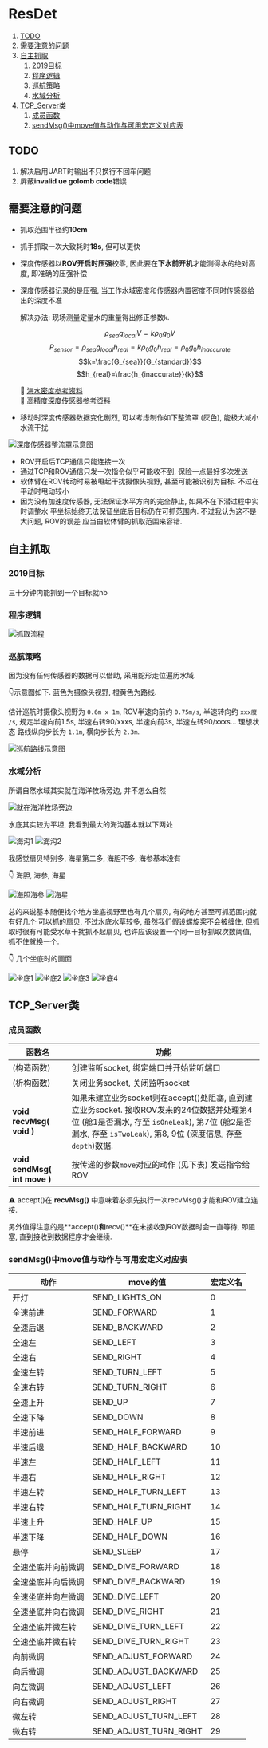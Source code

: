 # ResDet

1. [TODO](#todo)
2. [需要注意的问题](#需要注意的问题)
3. [自主抓取](#自主抓取)
   1. [2019目标](#2019目标)
   2. [程序逻辑](#程序逻辑)
   3. [巡航策略](#巡航策略)
   4. [水域分析](#水域分析)
4. [TCP_Server类](#tcp_server类)
   1. [成员函数](#成员函数)
   2. [sendMsg()中move值与动作与可用宏定义对应表](#sendmsg中move值与动作与可用宏定义对应表)

## TODO

1. 解决启用UART时输出不只换行不回车问题
2. 屏蔽**invalid ue golomb code**错误

## 需要注意的问题

- 抓取范围半径约**10cm**
- 抓手抓取一次大致耗时**18s**, 但可以更快
- 深度传感器以**ROV开启时压强**校零, 因此要在**下水前开机**才能测得水的绝对高度,
  即准确的压强补偿
- 深度传感器记录的是压强, 当工作水域密度和传感器内置密度不同时传感器给出的深度不准

   解决办法: 现场测量定量水的重量得出修正参数`k`.

   $$\rho_{sea}g_{local}V=k\rho_0g_0V$$
   $$P_{sensor}=\rho_{sea}g_{local}h_{real}=k\rho_0g_0h_{real}=\rho_0g_0h_{inaccurate}$$
   $$k=\frac{G_{sea}}{G_{standard}}$$
   $$h_{real}=\frac{h_{inaccurate}}{k}$$

   📑 [海水密度参考资料](doc/海水密度.png)  
   📑 [高精度深度传感器参考资料](doc/基于MEMS微系统的深度计系统构建及精度控制.pdf)

- 移动时深度传感器数据变化剧烈, 可以考虑制作如下整流罩 (灰色), 能极大减小水流干扰

![深度传感器整流罩示意图](doc/深度传感器整流罩示意图.png)

- ROV开启后TCP通信只能连接一次
- 通过TCP和ROV通信只发一次指令似乎可能收不到, 保险一点最好多次发送
- 软体臂在ROV转动时易被甩起干扰摄像头视野, 甚至可能被识别为目标. 不过在平动时甩动较小
- 因为没有加速度传感器, 无法保证水平方向的完全静止, 如果不在下潜过程中实时调整水
  平坐标始终无法保证坐底后目标仍在可抓范围内. 不过我认为这不是大问题, ROV的误差
  应当由软体臂的抓取范围来容错.

## 自主抓取

### 2019目标

三十分钟内能抓到一个目标就nb

### 程序逻辑

![抓取流程](抓取流程.svg)

### 巡航策略

因为没有任何传感器的数据可以借助, 采用蛇形走位遍历水域.

👇示意图如下. 蓝色为摄像头视野, 橙黄色为路线.

估计巡航时摄像头视野为 `0.6m x 1m`, ROV半速向前约 `0.75m/s`, 半速转向约 `xxx度
/s`, 规定半速向前1.5s, 半速右转90/xxxs, 半速向前3s, 半速左转90/xxxs... 理想状态
路线纵向步长为 `1.1m`, 横向步长为 `2.3m`.

![巡航路线示意图](doc/巡航路线示意图.png)

### 水域分析

所谓自然水域其实就在海洋牧场旁边, 并不怎么自然

![就在海洋牧场旁边](doc/水域参考视频截图/在海洋牧场旁边.png)

水底其实较为平坦, 我看到最大的海沟基本就以下两处

![海沟1](doc/水域参考视频截图/海沟1.png)
![海沟2](doc/水域参考视频截图/海沟2.png)

我感觉扇贝特别多, 海星第二多, 海胆不多, 海参基本没有

👇 海胆, 海参, 海星

![海胆海参](doc/水域参考视频截图/海胆海参.png)
![海星](doc/水域参考视频截图/海星.png)

总的来说基本随便找个地方坐底视野里也有几个扇贝, 有的地方甚至可抓范围内就有好几个
可以抓的扇贝, 不过水底水草较多, 虽然我们假设螺旋桨不会被缠住, 但抓取时很有可能受水草干扰抓不起扇贝, 也许应该设置一个同一目标抓取次数阈值, 抓不住就换一个.

👇 几个坐底时的画面

![坐底1](doc/水域参考视频截图/坐底1.png)
![坐底2](doc/水域参考视频截图/坐底2.png)
![坐底3](doc/水域参考视频截图/坐底3.png)
![坐底4](doc/水域参考视频截图/坐底4.png)

## TCP_Server类

### 成员函数

|函数名|功能|
|-|-|
|(构造函数)|创建监听socket, 绑定端口并开始监听端口|
|(析构函数)|关闭业务socket, 关闭监听socket|
|**void recvMsg( void )**|如果未建立业务socket则在accept()处阻塞, 直到建立业务socket. 接收ROV发来的24位数据并处理第4位 (舱1是否漏水, 存至 `isOneLeak`), 第7位 (舱2是否漏水, 存至 `isTwoLeak`), 第8, 9位 (深度信息, 存至 `depth`)数据.|
|**void sendMsg( int move )**|按传递的参数`move`对应的动作 (见下表) 发送指令给ROV|

⚠️ accept()在 **recvMsg()** 中意味着必须先执行一次recvMsg()才能和ROV建立连接.

另外值得注意的是**accept()**和**recv()**在未接收到ROV数据时会一直等待, 即阻塞, 直到接收到数据程序才会继续.

### sendMsg()中move值与动作与可用宏定义对应表

|动作|move的值|宏定义名|
|-|-|-|
|开灯|SEND_LIGHTS_ON|0|
|全速前进|SEND_FORWARD|1|
|全速后退|SEND_BACKWARD|2|
|全速左|SEND_LEFT|3|
|全速右|SEND_RIGHT|4|
|全速左转|SEND_TURN_LEFT|5|
|全速右转|SEND_TURN_RIGHT|6|
|全速上升|SEND_UP|7|
|全速下降|SEND_DOWN|8|
|半速前进|SEND_HALF_FORWARD|9|
|半速后退|SEND_HALF_BACKWARD|10|
|半速左|SEND_HALF_LEFT|11|
|半速右|SEND_HALF_RIGHT|12|
|半速左转|SEND_HALF_TURN_LEFT|13|
|半速右转|SEND_HALF_TURN_RIGHT|14|
|半速上升|SEND_HALF_UP|15|
|半速下降|SEND_HALF_DOWN|16|
|悬停|SEND_SLEEP|17|
|全速坐底并向前微调|SEND_DIVE_FORWARD|18|
|全速坐底并向后微调|SEND_DIVE_BACKWARD|19|
|全速坐底并向左微调|SEND_DIVE_LEFT|20|
|全速坐底并向右微调|SEND_DIVE_RIGHT|21|
|全速坐底并微左转|SEND_DIVE_TURN_LEFT|22|
|全速坐底并微右转|SEND_DIVE_TURN_RIGHT|23|
|向前微调|SEND_ADJUST_FORWARD|24|
|向后微调|SEND_ADJUST_BACKWARD|25|
|向左微调|SEND_ADJUST_LEFT|26|
|向右微调|SEND_ADJUST_RIGHT|27|
|微左转|SEND_ADJUST_TURN_LEFT|28|
|微右转|SEND_ADJUST_TURN_RIGHT|29|

